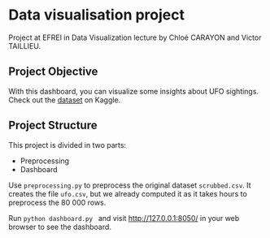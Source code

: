 # Data visualisation project

Project at EFREI in Data Visualization lecture by Chloé CARAYON and Victor TAILLIEU.


## Project Objective

With this dashboard, you can visualize some insights about UFO sightings.
Check out the [dataset](https://www.kaggle.com/NUFORC/ufo-sightings) on Kaggle.


## Project Structure

This project is divided in two parts:
- Preprocessing
- Dashboard

Use ```preprocessing.py``` to preprocess the original dataset ```scrubbed.csv```.
It creates the file ```ufo.csv```, but we already computed it as it takes hours to preprocess the 80 000 rows.

Run ```python dashboard.py ``` and visit http://127.0.0.1:8050/ in your web browser to see the dashboard.
